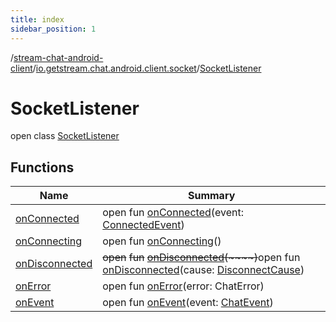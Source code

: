 ```yaml
---
title: index
sidebar_position: 1
---
```

/[stream-chat-android-client](../../index.md)/[io.getstream.chat.android.client.socket](../index.md)/[SocketListener](index.md)  
  
  
  
# SocketListener  
open class [SocketListener](index.md)  
  
## Functions  
  
|  Name |  Summary | 
|---|---|
| <a name="io.getstream.chat.android.client.socket/SocketListener/onConnected/#io.getstream.chat.android.client.events.ConnectedEvent/PointingToDeclaration/"></a>[onConnected](onConnected.md)| <a name="io.getstream.chat.android.client.socket/SocketListener/onConnected/#io.getstream.chat.android.client.events.ConnectedEvent/PointingToDeclaration/"></a>open fun [onConnected](onConnected.md)(event: [ConnectedEvent](../../io.getstream.chat.android.client.events/ConnectedEvent/index.md))|
| <a name="io.getstream.chat.android.client.socket/SocketListener/onConnecting/#/PointingToDeclaration/"></a>[onConnecting](onConnecting.md)| <a name="io.getstream.chat.android.client.socket/SocketListener/onConnecting/#/PointingToDeclaration/"></a>open fun [onConnecting](onConnecting.md)()|
| <a name="io.getstream.chat.android.client.socket/SocketListener/onDisconnected/#/PointingToDeclaration/"></a>[onDisconnected](onDisconnected.md)| <a name="io.getstream.chat.android.client.socket/SocketListener/onDisconnected/#/PointingToDeclaration/"></a>~~open~~ ~~fun~~ [~~onDisconnected~~](onDisconnected.md)~~(~~~~)~~open fun [onDisconnected](onDisconnected.md)(cause: [DisconnectCause](../../io.getstream.chat.android.client.clientstate/DisconnectCause/index.md))|
| <a name="io.getstream.chat.android.client.socket/SocketListener/onError/#io.getstream.chat.android.client.errors.ChatError/PointingToDeclaration/"></a>[onError](onError.md)| <a name="io.getstream.chat.android.client.socket/SocketListener/onError/#io.getstream.chat.android.client.errors.ChatError/PointingToDeclaration/"></a>open fun [onError](onError.md)(error: ChatError)|
| <a name="io.getstream.chat.android.client.socket/SocketListener/onEvent/#io.getstream.chat.android.client.events.ChatEvent/PointingToDeclaration/"></a>[onEvent](onEvent.md)| <a name="io.getstream.chat.android.client.socket/SocketListener/onEvent/#io.getstream.chat.android.client.events.ChatEvent/PointingToDeclaration/"></a>open fun [onEvent](onEvent.md)(event: [ChatEvent](../../io.getstream.chat.android.client.events/ChatEvent/index.md))|


